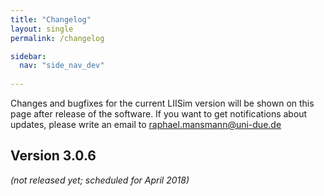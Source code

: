 ```yaml
---
title: "Changelog"
layout: single
permalink: /changelog

sidebar:
  nav: "side_nav_dev"
                               
---
```

      
Changes and bugfixes for the current LIISim version will be shown on this page after release of the software.
If you want to get notifications about updates, please write an email to raphael.mansmann@uni-due.de


## Version 3.0.6 
<i>(not released yet; scheduled for April 2018)</i>

